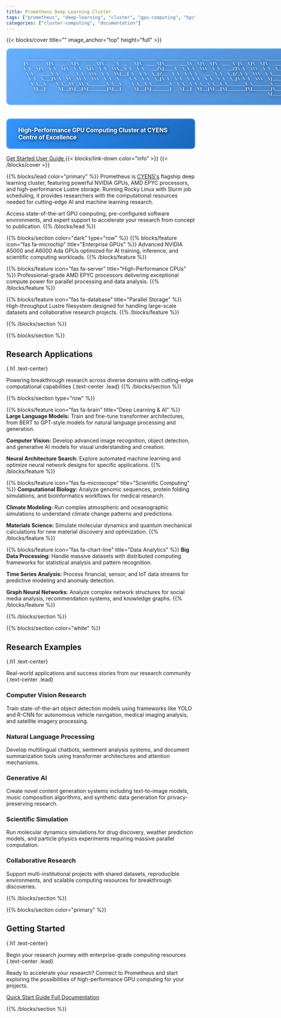 ```yaml
---
title: Prometheus Deep Learning Cluster
tags: ["prometheus", "deep-learning", "cluster", "gpu-computing", "hpc", "nvidia", "cuda"]
categories: ["cluster-computing", "documentation"]
---
```


{{< blocks/cover title="" image_anchor="top" height="full" >}}
<div class="text-center mb-4">
<pre class="ascii-art" style="color: #ffffff; font-weight: bold; text-shadow: 2px 2px 8px rgba(0,0,0,0.9); background: linear-gradient(135deg, rgba(0, 123, 255, 0.6), rgba(0, 86, 179, 0.7)); padding: 20px 30px; border-radius: 10px; border: 2px solid rgba(255,255,255,0.4); display: inline-block; margin: 0; font-size: 0.8em; line-height: 1.2; font-family: 'Courier New', monospace;">
   ________  ________  ________  _____ ______   _______  _________  ___  ___  _______   ___  ___  ________        
  |\   __  \|\   __  \|\   __  \|\   _ \  _   \|\  ___ \|\___   ___\\  \|\  \|\  ___ \ |\  \|\  \|\   ____\       
  \ \  \|\  \ \  \|\  \ \  \|\  \ \  \\\__\ \  \ \   __/\|___ \  \_\ \  \\\  \ \   __/|\ \  \\\  \ \  \___|_      
   \ \   ____\ \   _  _\ \  \\\  \ \  \\|__| \  \ \  \_|/__  \ \  \ \ \   __  \ \  \_|/_\ \  \\\  \ \_____  \     
    \ \  \___|\ \  \\  \\ \  \\\  \ \  \    \ \  \ \  \_|\ \  \ \  \ \ \  \ \  \ \  \_|\ \ \  \\\  \|____|\  \    
     \ \__\    \ \__\\ _\\ \_______\ \__\    \ \__\ \_______\  \ \__\ \ \__\ \__\ \_______\ \_______\____\_\  \   
      \|__|     \|__|\|__|\|_______|\|__|     \|__|\|_______|   \|__|  \|__|\|__|\|_______|\|_______|\_________\  
                                                                                                   \|_________|  
</pre>
<div style="margin-top: 20px;">
<p class="lead ascii-description" style="color: #ffffff; font-weight: bold; text-shadow: 2px 2px 8px rgba(0,0,0,0.9); background: linear-gradient(135deg, rgba(0, 123, 255, 0.8), rgba(0, 86, 179, 0.9)); padding: 20px 30px; border-radius: 10px; border: 2px solid rgba(255,255,255,0.4); display: inline-block; font-size: 1.1em;">
High-Performance GPU Computing Cluster at CYENS Centre of Excellence
</p>
</div>
</div>
<a class="btn btn-lg btn-primary me-3 mb-4" href="docs/">
  Get Started <i class="fas fa-rocket ms-2"></i>
</a>
<a class="btn btn-lg btn-secondary me-3 mb-4" href="docs/getting-started/">
  User Guide <i class="fas fa-book ms-2"></i>
</a>
{{< blocks/link-down color="info" >}}
{{< /blocks/cover >}}


{{% blocks/lead color="primary" %}}
Prometheus is <a href="https://cyens.org.cy/">CYENS's</a> flagship deep learning cluster, featuring powerful NVIDIA GPUs, 
AMD EPYC processors, and high-performance Lustre storage. Running Rocky Linux with Slurm job scheduling, 
it provides researchers with the computational resources needed for cutting-edge AI and machine learning research.

Access state-of-the-art GPU computing, pre-configured software environments, and expert support 
to accelerate your research from concept to publication.
{{% /blocks/lead %}}


{{% blocks/section color="dark" type="row" %}}
{{% blocks/feature icon="fas fa-microchip" title="Enterprise GPUs" %}}
Advanced NVIDIA A5000 and A6000 Ada GPUs optimized for AI training, inference, and scientific computing workloads.
{{% /blocks/feature %}}

{{% blocks/feature icon="fas fa-server" title="High-Performance CPUs" %}}
Professional-grade AMD EPYC processors delivering exceptional compute power for parallel processing and data analysis.
{{% /blocks/feature %}}

{{% blocks/feature icon="fas fa-database" title="Parallel Storage" %}}
High-throughput Lustre filesystem designed for handling large-scale datasets and collaborative research projects.
{{% /blocks/feature %}}

{{% /blocks/section %}}


{{% blocks/section %}}
## Research Applications
{.h1 .text-center}

Powering breakthrough research across diverse domains with cutting-edge computational capabilities
{.text-center .lead}
{{% /blocks/section %}}


{{% blocks/section type="row" %}}

{{% blocks/feature icon="fas fa-brain" title="Deep Learning & AI" %}}
**Large Language Models:** Train and fine-tune transformer architectures, from BERT to GPT-style models for natural language processing and generation.

**Computer Vision:** Develop advanced image recognition, object detection, and generative AI models for visual understanding and creation.

**Neural Architecture Search:** Explore automated machine learning and optimize neural network designs for specific applications.
{{% /blocks/feature %}}

{{% blocks/feature icon="fas fa-microscope" title="Scientific Computing" %}}
**Computational Biology:** Analyze genomic sequences, protein folding simulations, and bioinformatics workflows for medical research.

**Climate Modeling:** Run complex atmospheric and oceanographic simulations to understand climate change patterns and predictions.

**Materials Science:** Simulate molecular dynamics and quantum mechanical calculations for new material discovery and optimization.
{{% /blocks/feature %}}

{{% blocks/feature icon="fas fa-chart-line" title="Data Analytics" %}}
**Big Data Processing:** Handle massive datasets with distributed computing frameworks for statistical analysis and pattern recognition.

**Time Series Analysis:** Process financial, sensor, and IoT data streams for predictive modeling and anomaly detection.

**Graph Neural Networks:** Analyze complex network structures for social media analysis, recommendation systems, and knowledge graphs.
{{% /blocks/feature %}}

{{% /blocks/section %}}


{{% blocks/section color="white" %}}
## Research Examples
{.h1 .text-center}

Real-world applications and success stories from our research community
{.text-center .lead}

### Computer Vision Research
Train state-of-the-art object detection models using frameworks like YOLO and R-CNN for autonomous vehicle navigation, medical imaging analysis, and satellite imagery processing.

### Natural Language Processing
Develop multilingual chatbots, sentiment analysis systems, and document summarization tools using transformer architectures and attention mechanisms.

### Generative AI
Create novel content generation systems including text-to-image models, music composition algorithms, and synthetic data generation for privacy-preserving research.

### Scientific Simulation
Run molecular dynamics simulations for drug discovery, weather prediction models, and particle physics experiments requiring massive parallel computation.

### Collaborative Research
Support multi-institutional projects with shared datasets, reproducible environments, and scalable computing resources for breakthrough discoveries.

{{% /blocks/section %}}


{{% blocks/section color="primary" %}}
## Getting Started
{.h1 .text-center}

Begin your research journey with enterprise-grade computing resources
{.text-center .lead}

Ready to accelerate your research? Connect to Prometheus and start exploring the possibilities of high-performance GPU computing for your projects.

<div class="text-center mt-4">
<a class="btn btn-lg btn-light me-3 mb-4" href="docs/getting-started/">
  Quick Start Guide <i class="fas fa-play ms-2"></i>
</a>
<a class="btn btn-lg btn-outline-light me-3 mb-4" href="docs/">
  Full Documentation <i class="fas fa-book-open ms-2"></i>
</a>
</div>

{{% /blocks/section %}}
